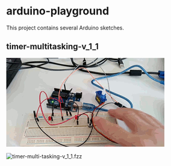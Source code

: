 # arduino-playground

This project contains several Arduino sketches.

## timer-multitasking-v_1_1

![timer-multi-tasking-v_1_1.gif](timer-multi-tasking-v_1_1/timer-multi-tasking-v_1_1.gif)

![timer-multi-tasking-v_1_1.fzz](timer-multi-tasking-v_1_1/timer-multi-tasking-v_1_1.png)
